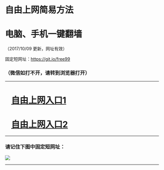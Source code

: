 ﻿# 自由上网简易方法

# 电脑、手机一键翻墙

（2017/10/09 更新，网址有效）

固定短网址：https://git.io/free99

### （微信如打不开，请转到浏览器打开）


***





# &nbsp;&nbsp; <a href="http://ft2947015554.fwq-tz-1001.info/fwqtz01.html?t=100900127312 " target="_blank">自由上网入口1</a>
# &nbsp;&nbsp; <a href="http://ft2523520349.fwq-tz-1002.info/fwqtz02.html?t=100900121499 " target="_blank">自由上网入口2</a>
***

### 请记住下图中固定短网址：

<img src="https://s3-us-west-2.amazonaws.com/fwq-1001/yjfq-20170905okok.png" /> 


***

